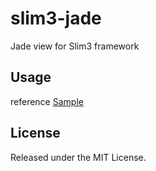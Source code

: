 # slim3-jade
Jade view for Slim3 framework

## Usage
reference [Sample](sample/)

## License
Released under the MIT License.
